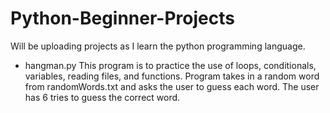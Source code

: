 # Python-Beginner-Projects
Will be uploading projects as I learn the python programming language.


- hangman.py
  This program is to practice the use of loops, conditionals, variables, reading files, and functions.
  Program takes in a random word from randomWords.txt and asks the user to guess each word.
  The user has 6 tries to guess the correct word.
  
